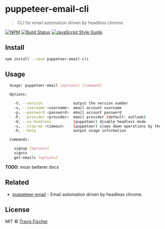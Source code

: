 # puppeteer-email-cli

> CLI for email automation driven by headless chrome.

[![NPM](https://img.shields.io/npm/v/puppeteer-email-cli.svg)](https://www.npmjs.com/package/puppeteer-email-cli) [![Build Status](https://travis-ci.com/transitive-bullshit/puppeteer-email-cli.svg?branch=master)](https://travis-ci.com/transitive-bullshit/puppeteer-email-cli) [![JavaScript Style Guide](https://img.shields.io/badge/code_style-standard-brightgreen.svg)](https://standardjs.com)


## Install

```bash
npm install --save puppeteer-email-cli
```


## Usage

```bash
  Usage: puppeteer-email [options] [command]

  Options:

    -V, --version              output the version number
    -u, --username <username>  email account username
    -p, --password <password>  email account password
    -P, --provider <provider>  email provider (default: outlook)
    -H, --no-headless          (puppeteer) disable headless mode
    -s, --slow-mo <timeout>    (puppeteer) slows down operations by the given ms (default: 0)
    -h, --help                 output usage information

  Commands:

    signup [options]
    signin
    get-emails [options]
```

**TODO**: moar betterer docs


## Related

- [puppeteer-email](https://github.com/transitive-bullshit/puppeteer-email) - Email automation driven by headless chrome.


## License

MIT © [Travis Fischer](https://github.com/transitive-bullshit)
